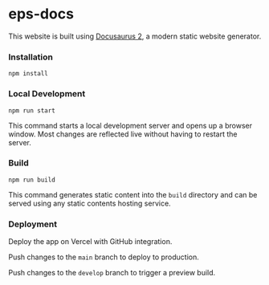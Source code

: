 # eps-docs

This website is built using [Docusaurus 2](https://docusaurus.io/), a modern static website generator.

### Installation

```
npm install
```

### Local Development

```
npm run start
```

This command starts a local development server and opens up a browser window. Most changes are reflected live without having to restart the server.

### Build

```
npm run build
```

This command generates static content into the `build` directory and can be served using any static contents hosting service.

### Deployment

Deploy the app on Vercel with GitHub integration.

Push changes to the `main` branch to deploy to production.

Push changes to the `develop` branch to trigger a preview build.
